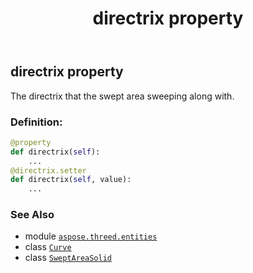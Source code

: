 ﻿---
title: directrix property
second_title: Aspose.3D for Python via .NET API References
description: 
type: docs
weight: 100
url: /aspose.threed.entities/sweptareasolid/directrix/
is_root: false
---

## directrix property


The directrix that the swept area sweeping along with.
### Definition:
```python
@property
def directrix(self):
    ...
@directrix.setter
def directrix(self, value):
    ...
```

### See Also
* module [`aspose.threed.entities`](../../)
* class [`Curve`](/3d/python-net/aspose.threed.entities/curve)
* class [`SweptAreaSolid`](/3d/python-net/aspose.threed.entities/sweptareasolid)
